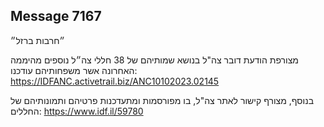 ## Message 7167

״חרבות ברזל״

מצורפת הודעת דובר צה"ל בנושא שמותיהם של 38 חללי צה״ל נוספים מהיממה האחרונה אשר משפחותיהם עודכנו: https://IDFANC.activetrail.biz/ANC10102023.02145

בנוסף, מצורף קישור לאתר צה"ל, בו מפורסמות ומתעדכנות פרטיהם ותמונותיהם של החללים: https://www.idf.il/59780

